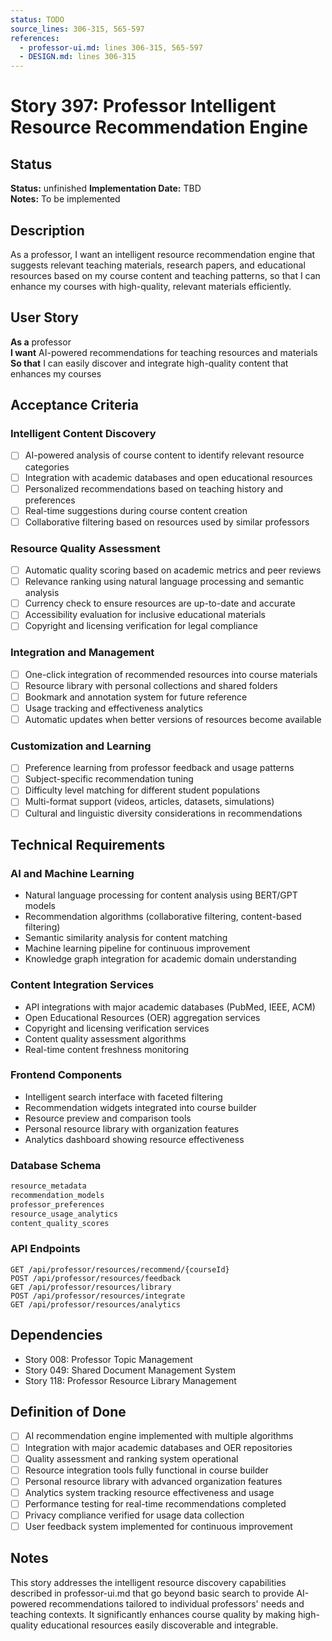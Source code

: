 ```yaml
---
status: TODO
source_lines: 306-315, 565-597
references:
  - professor-ui.md: lines 306-315, 565-597
  - DESIGN.md: lines 306-315
---
```

# Story 397: Professor Intelligent Resource Recommendation Engine

## Status
**Status:** unfinished
**Implementation Date:** TBD  
**Notes:** To be implemented

## Description

As a professor, I want an intelligent resource recommendation engine that suggests relevant teaching materials, research papers, and educational resources based on my course content and teaching patterns, so that I can enhance my courses with high-quality, relevant materials efficiently.

## User Story

**As a** professor  
**I want** AI-powered recommendations for teaching resources and materials  
**So that** I can easily discover and integrate high-quality content that enhances my courses

## Acceptance Criteria

### Intelligent Content Discovery
- [ ] AI-powered analysis of course content to identify relevant resource categories
- [ ] Integration with academic databases and open educational resources
- [ ] Personalized recommendations based on teaching history and preferences
- [ ] Real-time suggestions during course content creation
- [ ] Collaborative filtering based on resources used by similar professors

### Resource Quality Assessment
- [ ] Automatic quality scoring based on academic metrics and peer reviews
- [ ] Relevance ranking using natural language processing and semantic analysis
- [ ] Currency check to ensure resources are up-to-date and accurate
- [ ] Accessibility evaluation for inclusive educational materials
- [ ] Copyright and licensing verification for legal compliance

### Integration and Management
- [ ] One-click integration of recommended resources into course materials
- [ ] Resource library with personal collections and shared folders
- [ ] Bookmark and annotation system for future reference
- [ ] Usage tracking and effectiveness analytics
- [ ] Automatic updates when better versions of resources become available

### Customization and Learning
- [ ] Preference learning from professor feedback and usage patterns
- [ ] Subject-specific recommendation tuning
- [ ] Difficulty level matching for different student populations
- [ ] Multi-format support (videos, articles, datasets, simulations)
- [ ] Cultural and linguistic diversity considerations in recommendations

## Technical Requirements

### AI and Machine Learning
- Natural language processing for content analysis using BERT/GPT models
- Recommendation algorithms (collaborative filtering, content-based filtering)
- Semantic similarity analysis for content matching
- Machine learning pipeline for continuous improvement
- Knowledge graph integration for academic domain understanding

### Content Integration Services
- API integrations with major academic databases (PubMed, IEEE, ACM)
- Open Educational Resources (OER) aggregation services
- Copyright and licensing verification services
- Content quality assessment algorithms
- Real-time content freshness monitoring

### Frontend Components
- Intelligent search interface with faceted filtering
- Recommendation widgets integrated into course builder
- Resource preview and comparison tools
- Personal resource library with organization features
- Analytics dashboard showing resource effectiveness

### Database Schema
```sql
resource_metadata
recommendation_models
professor_preferences
resource_usage_analytics
content_quality_scores
```

### API Endpoints
```
GET /api/professor/resources/recommend/{courseId}
POST /api/professor/resources/feedback
GET /api/professor/resources/library
POST /api/professor/resources/integrate
GET /api/professor/resources/analytics
```

## Dependencies
- Story 008: Professor Topic Management
- Story 049: Shared Document Management System
- Story 118: Professor Resource Library Management

## Definition of Done
- [ ] AI recommendation engine implemented with multiple algorithms
- [ ] Integration with major academic databases and OER repositories
- [ ] Quality assessment and ranking system operational
- [ ] Resource integration tools fully functional in course builder
- [ ] Personal resource library with advanced organization features
- [ ] Analytics system tracking resource effectiveness and usage
- [ ] Performance testing for real-time recommendations completed
- [ ] Privacy compliance verified for usage data collection
- [ ] User feedback system implemented for continuous improvement

## Notes
This story addresses the intelligent resource discovery capabilities described in professor-ui.md that go beyond basic search to provide AI-powered recommendations tailored to individual professors' needs and teaching contexts. It significantly enhances course quality by making high-quality educational resources easily discoverable and integrable.
